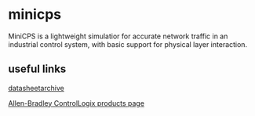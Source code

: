 # minicps
MiniCPS is a lightweight simulatior for accurate network traffic in an industrial control system, with basic support for physical layer interaction.

## useful links ##
[datasheetarchive](http://www.datasheetarchive.com/)

[Allen-Bradley ControlLogix products page](http://ab.rockwellautomation.com/programmable-controllers/controllogix#overview)

